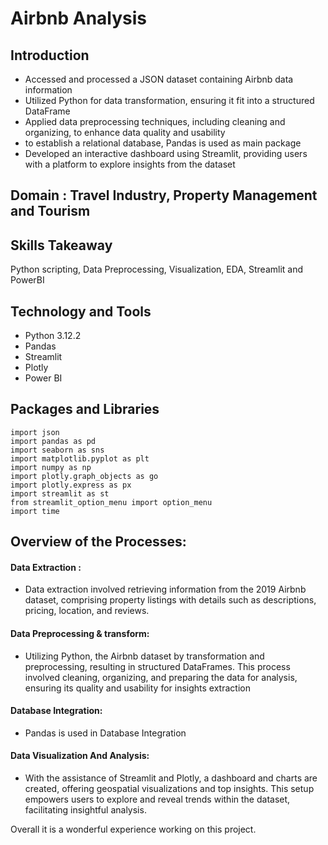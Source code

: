 
# Airbnb Analysis

## Introduction

- Accessed and processed a JSON dataset containing Airbnb data information
- Utilized Python for data transformation, ensuring it fit into a structured DataFrame
- Applied data preprocessing techniques, including cleaning and organizing, to enhance data quality and usability
- to establish a relational database, Pandas is used as main package
- Developed an interactive dashboard using Streamlit, providing users with a platform to explore insights from the dataset

## Domain : Travel Industry, Property Management and Tourism 

## Skills Takeaway

Python scripting, Data Preprocessing, Visualization, EDA, Streamlit and PowerBI 

## Technology and Tools
- Python 3.12.2
- Pandas
- Streamlit
- Plotly
- Power BI

## Packages and Libraries
```
import json
import pandas as pd
import seaborn as sns
import matplotlib.pyplot as plt
import numpy as np
import plotly.graph_objects as go
import plotly.express as px
import streamlit as st
from streamlit_option_menu import option_menu
import time

```
## Overview of the Processes:

####  Data Extraction :
- Data extraction involved retrieving information from the 2019 Airbnb dataset, comprising property listings with details such as descriptions, pricing, location, and reviews.

#### Data Preprocessing & transform:
- Utilizing Python, the Airbnb dataset by transformation and preprocessing, resulting in structured DataFrames. This process involved cleaning, organizing, and preparing the data for analysis, ensuring its quality and usability for insights extraction

#### Database Integration:
- Pandas is used in Database Integration

#### Data Visualization And Analysis:
- With the assistance of Streamlit and Plotly, a dashboard and charts are created, offering geospatial visualizations and top insights. This setup empowers users to explore and reveal trends within the dataset, facilitating insightful analysis.

Overall it is a wonderful experience working on this project.
